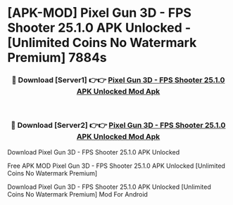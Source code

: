 # [APK-MOD] Pixel Gun 3D - FPS Shooter 25.1.0 APK Unlocked - [Unlimited Coins No Watermark Premium] 7884s



<div align="center">
<h3>🔴 Download [Server1] 👉👉 <a href="https://momento.my/?title=Pixel_Gun_3D_-_FPS_Shooter_25.1.0_APK_Unlocked">Pixel Gun 3D - FPS Shooter 25.1.0 APK Unlocked Mod Apk</a></h3><br>

<h3>🔴 Download [Server2] 👉👉 <a href="https://momento.my/?title=Pixel_Gun_3D_-_FPS_Shooter_25.1.0_APK_Unlocked">Pixel Gun 3D - FPS Shooter 25.1.0 APK Unlocked Mod Apk</a></h3>
</div>



Download Pixel Gun 3D - FPS Shooter 25.1.0 APK Unlocked 

Free APK MOD Pixel Gun 3D - FPS Shooter 25.1.0 APK Unlocked [Unlimited Coins No Watermark Premium]

Download Pixel Gun 3D - FPS Shooter 25.1.0 APK Unlocked [Unlimited Coins No Watermark Premium] Mod For Android
